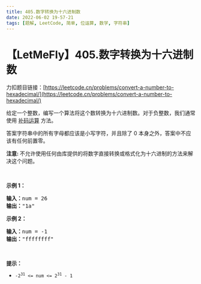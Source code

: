 ```yaml
---
title: 405.数字转换为十六进制数
date: 2022-06-02 19-57-21
tags: [题解, LeetCode, 简单, 位运算, 数学, 字符串]
---
```


# 【LetMeFly】405.数字转换为十六进制数

力扣题目链接：[https://leetcode.cn/problems/convert-a-number-to-hexadecimal/](https://leetcode.cn/problems/convert-a-number-to-hexadecimal/)

<p>给定一个整数，编写一个算法将这个数转换为十六进制数。对于负整数，我们通常使用&nbsp;<a href="https://baike.baidu.com/item/%E8%A1%A5%E7%A0%81/6854613?fr=aladdin">补码运算</a>&nbsp;方法。</p>

<p>答案字符串中的所有字母都应该是小写字符，并且除了 0 本身之外，答案中不应该有任何前置零。</p>

<p><strong>注意: </strong>不允许使用任何由库提供的将数字直接转换或格式化为十六进制的方法来解决这个问题。</p>

<p>&nbsp;</p>

<p><strong class="example">示例 1：</strong></p>

<pre>
<b>输入：</b>num = 26
<b>输出：</b>"1a"
</pre>

<p><strong class="example">示例 2：</strong></p>

<pre>
<b>输入：</b>num = -1
<b>输出：</b>"ffffffff"
</pre>

<p>&nbsp;</p>

<p><strong>提示：</strong></p>

<ul>
	<li><code>-2<sup>31</sup> &lt;= num &lt;= 2<sup>31</sup> - 1</code></li>
</ul>


    